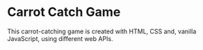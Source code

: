 # Carrot Catch Game


This carrot-catching game is created with HTML, CSS and, vanilla JavaScript, using different web APIs.
